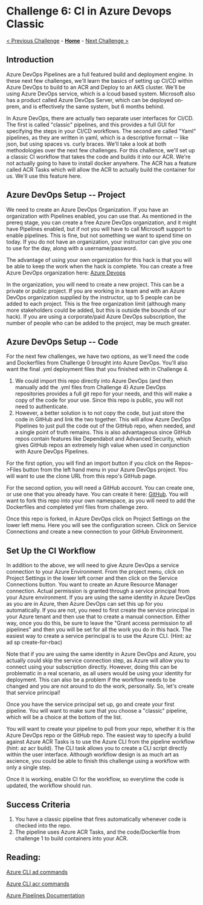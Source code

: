 # Challenge 6: CI in Azure Devops Classic

[< Previous Challenge](./05-scaling.md) - **[Home](../README.md)** - [Next Challenge >](./07-CD-in-Azure-DevOps-Classic.md)

## Introduction

Azure DevOps Pipelines are a full featured build and deployment engine.  In these next few challenges, we'll learn the basics of setting up CI/CD within Azure DevOps to build to an ACR and Deploy to an AKS cluster.  We'll be using Azure DevOps service, which is a lcoud based system.  Microsoft also has a product called Azure DevOps Server, which can be deployed on-prem, and is effectively the same system, but 6 months behind.

In Azure DevOps, there are actually two separate user interfaces for CI/CD.  The first is called "classic" pipelines, and this provides a full GUI for specifying the steps in your CI/CD workflows.  The second are called "Yaml" pipelines, as they are written in yaml, which is a descriptive format -- like json, but using spaces vs. curly braces.  We'll take a look at both methodologies over the next few challenges.  For this challence, we'll set up a classic CI workflow that takes the code and builds it into our ACR.  We're not actually going to have to install docker anywhere.  The ACR has a feature called ACR Tasks which will allow the ACR to actually build the container for us.  We'll use this feature here.

## Azure DevOps Setup -- Project

We need to create an Azure DevOps Organization.  If you have an organization with Pipelines enabled, you can use that.  As mentioned in the prereq stage, you can create a free Azure DevOps organization, and it might have Pipelines enabled, but if not you will have to call Microsoft support to enable pipelines.  This is fine, but not something we want to spend time on today.  If you do not have an organization, your instructor can give you one to use for the day, along with a username/password.

The advantage of using your own organization for this hack is that you will be able to keep the work when the hack is complete.  You can create a free Azure DevOps organization here: [Azure Devops](https://dev.azure.com)

In the organization, you will need to create a new project.  This can be a private or public project.  If you are working in a team and with an Azure DevOps organization supplied by the instructor, up to 5 people can be added to each project.  This is the free organization limit (although many more stakeholders could be added, but this is outside the bounds of our hack).  If you are using a corporate/paid Azure DevOps subscription, the number of people who can be added to the project, may be much greater.  

## Azure DevOps Setup -- Code

For the next few challenges, we have two options, as we'll need the code and Dockerfiles from Challenge 0 brought into Azure DevOps.  You'll also want the final .yml deployment files that you finished with in Challenge 4.

1. We could import this repo directly into Azure DevOps (and then manually add the .yml files from Challenge 4)  Azure DevOps repositories provides a full git repo for your needs, and this will make a copy of the code for your use.  Since this repo is public, you will not need to authenticate.  
1. However, a better solution is to not copy the code, but just store the code in GitHub and link the two together.  This will allow Azure DevOps Pipelines to just pull the code out of the GitHub repo, when needed, and a single point of truth remains.  This is also advantageous since GitHub repos contain features like Dependabot and Advanced Security, which gives GitHub repos an extremely high value when used in conjunction with Azure DevOps Pipelines.

For the first option, you will find an import button if you click on the Repos->Files button from the left hand menu in your Azure DevOps project.  You will want to use the clone URL from this repo's GitHub page.

For the second option, you will need a GitHub account.  You can create one, or use one that you already have.  You can create it here: [GitHub](https://github.com).  You will want to fork this repo into your own namespace, as you will need to add the Dockerfiles and completed yml files from challenge zero.  

Once this repo is forked, in Azure DevOps click on Project Settings on the lower left menu.  Here you will see the configuration screen.  Click on Service Connections and create a new connection to your GitHub Environment.

## Set Up the CI Workflow

In addition to the above, we will need to give Azure DevOps a service connection to your Azure Environment.  From the project menu, click on Project Settings in the lower left corner and then click on the Service Connections button.  You want to create an Azure Resource Manager connection.  Actual permission is granted through a service principal from your Azure environment.  If you are using the same identity in Azure DevOps as you are in Azure, then Azure DevOps can set this up for you automatically.  If you are not, you need to first create the service principal in your Azure tenant and then use that to create a manual connection.  Either way, once you do this, be sure to leave the "Grant access permission to all pipelines" and then you will be set for all the work you do in this hack.  The easiest way to create a service perincipal is to use the Azure CLI.  (Hint: az ad sp create-for-rbac)

Note that if you are using the same identity in Azure DevOps and Azure, you actually could skip the service connection step, as Azure will allow you to connect using your subscription directly.  However, doing this can be problematic in a real scenario, as all users would be using your identity for deployment.  This can also be a problem if the workflow needs to be changed and you are not around to do the work, personally.  So, let's create that service principal!

Once you have the service principal set up, go and create your first pipeline.  You will want to make sure that you choose a "classic" pipeline, which will be a choice at the bottom of the list.

You will want to create your pipeline to pull from your repo, whether it is the Azure DevOps repo or the GitHub repo.  The easiest way to specify a build against Azure ACR Tasks is to use the Azure CLI from the pipeline workflow (hint: az acr build).  The CLI task allows you to create a CLI script directly within the user interface.  Although workflow design is as much art as ascience, you could be able to finish this challenge using a workflow with only a single step.

Once it is working, enable CI for the workflow, so everytime the code is updated, the workflow should run.

## Success Criteria

1. You have a classic pipeline that fires automatically whenever code is checked into the repo.
1. The pipeline uses Azure ACR Tasks, and the code/Dockerfile from challenge 1 to build containers into your ACR.

## Reading:

[Azure CLI ad commands](https://docs.microsoft.com/en-us/cli/azure/ad?view=azure-cli-latest)

[Azure CLI acr commands](https://docs.microsoft.com/en-us/cli/azure/acr?view=azure-cli-latest)

[Azure Pipelines Documentation](https://docs.microsoft.com/en-us/azure/devops/pipelines/?view=azure-devops)